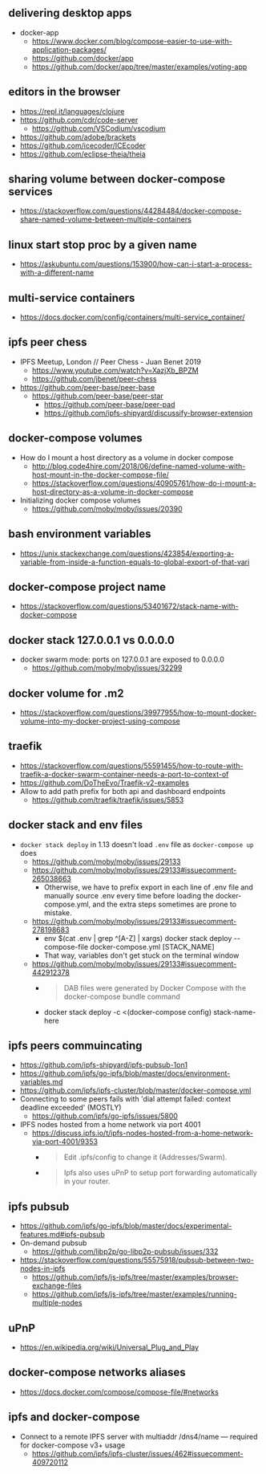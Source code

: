 
## delivering desktop apps

- docker-app
  - https://www.docker.com/blog/compose-easier-to-use-with-application-packages/ 
  - https://github.com/docker/app
  - https://github.com/docker/app/tree/master/examples/voting-app

## editors in the browser

- https://repl.it/languages/clojure
- https://github.com/cdr/code-server
  - https://github.com/VSCodium/vscodium
- https://github.com/adobe/brackets
- https://github.com/icecoder/ICEcoder
- https://github.com/eclipse-theia/theia

## sharing volume between docker-compose services

- https://stackoverflow.com/questions/44284484/docker-compose-share-named-volume-between-multiple-containers

## linux start stop proc by a given name

- https://askubuntu.com/questions/153900/how-can-i-start-a-process-with-a-different-name

## multi-service containers

- https://docs.docker.com/config/containers/multi-service_container/

## ipfs peer chess

- IPFS Meetup, London // Peer Chess - Juan Benet 2019
  - https://www.youtube.com/watch?v=XazjXb_BPZM
  - https://github.com/jbenet/peer-chess
- https://github.com/peer-base/peer-base
  - https://github.com/peer-base/peer-star
    - https://github.com/peer-base/peer-pad
    - https://github.com/ipfs-shipyard/discussify-browser-extension
    
## docker-compose volumes

- How do I mount a host directory as a volume in docker compose
  - http://blog.code4hire.com/2018/06/define-named-volume-with-host-mount-in-the-docker-compose-file/
  - https://stackoverflow.com/questions/40905761/how-do-i-mount-a-host-directory-as-a-volume-in-docker-compose
- Initializing docker compose volumes
  - https://github.com/moby/moby/issues/20390

## bash environment variables

- https://unix.stackexchange.com/questions/423854/exporting-a-variable-from-inside-a-function-equals-to-global-export-of-that-vari

## docker-compose project name

- https://stackoverflow.com/questions/53401672/stack-name-with-docker-compose

## docker stack 127.0.0.1 vs 0.0.0.0

- docker swarm mode: ports on 127.0.0.1 are exposed to 0.0.0.0
  - https://github.com/moby/moby/issues/32299

## docker volume for .m2 

- https://stackoverflow.com/questions/39977955/how-to-mount-docker-volume-into-my-docker-project-using-compose

## traefik

- https://stackoverflow.com/questions/55591455/how-to-route-with-traefik-a-docker-swarm-container-needs-a-port-to-context-of
- https://github.com/DoTheEvo/Traefik-v2-examples
- Allow to add path prefix for both api and dashboard endpoints
  - https://github.com/traefik/traefik/issues/5853

## docker stack and env files

- `docker stack deploy` in 1.13 doesn't load `.env` file as `docker-compose up` does
  - https://github.com/moby/moby/issues/29133
  - https://github.com/moby/moby/issues/29133#issuecomment-265038663
    - Otherwise, we have to prefix export in each line of .env file and manually source .env every time before loading the docker-compose.yml, and the extra steps sometimes are prone to mistake.
  - https://github.com/moby/moby/issues/29133#issuecomment-278198683
    - env $(cat .env | grep ^[A-Z] | xargs) docker stack deploy --compose-file docker-compose.yml [STACK_NAME]
    - That way, variables don't get stuck on the terminal window
  - https://github.com/moby/moby/issues/29133#issuecomment-442912378
    - >  DAB files were generated by Docker Compose with the docker-compose bundle command
    - docker stack deploy -c <(docker-compose config) stack-name-here

## ipfs peers commuincating

- https://github.com/ipfs-shipyard/ipfs-pubsub-1on1
- https://github.com/ipfs/go-ipfs/blob/master/docs/environment-variables.md
- https://github.com/ipfs/ipfs-cluster/blob/master/docker-compose.yml
- Connecting to some peers fails with 'dial attempt failed: context deadline exceeded' (MOSTLY)
  - https://github.com/ipfs/go-ipfs/issues/5800
- IPFS nodes hosted from a home network via port 4001
  - https://discuss.ipfs.io/t/ipfs-nodes-hosted-from-a-home-network-via-port-4001/9353
    - > Edit .ipfs/config to change it (Addresses/Swarm).
    - > Ipfs also uses uPnP to setup port forwarding automatically in your router.

## ipfs pubsub

- https://github.com/ipfs/go-ipfs/blob/master/docs/experimental-features.md#ipfs-pubsub
- On-demand pubsub
  - https://github.com/libp2p/go-libp2p-pubsub/issues/332
- https://stackoverflow.com/questions/55575918/pubsub-between-two-nodes-in-ipfs
  - https://github.com/ipfs/js-ipfs/tree/master/examples/browser-exchange-files
  - https://github.com/ipfs/js-ipfs/tree/master/examples/running-multiple-nodes

## uPnP

- https://en.wikipedia.org/wiki/Universal_Plug_and_Play

## docker-compose networks aliases

- https://docs.docker.com/compose/compose-file/#networks

## ipfs and docker-compose

- Connect to a remote IPFS server with multiaddr /dns4/name — required for docker-compose v3+ usage
  - https://github.com/ipfs/ipfs-cluster/issues/462#issuecomment-409720112